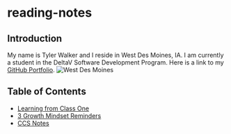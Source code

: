 # reading-notes

## Introduction
  My name is Tyler Walker and I reside in West Des Moines, IA. I am currently a student in the DeltaV Software Development Program. Here is a link to my [GitHub Portfolio](https://github.com/wtwalker1).
  ![West Des Moines](https://user-images.githubusercontent.com/93832158/141010427-b551fb7e-832c-4ca5-83ca-a56659dfb05c.png)

## Table of Contents
- [Learning from Class One](GrowthMindset.md)
- [3 Growth Mindset Reminders](3Reminder.md)
- [CCS Notes](Class5readingnotes.md)